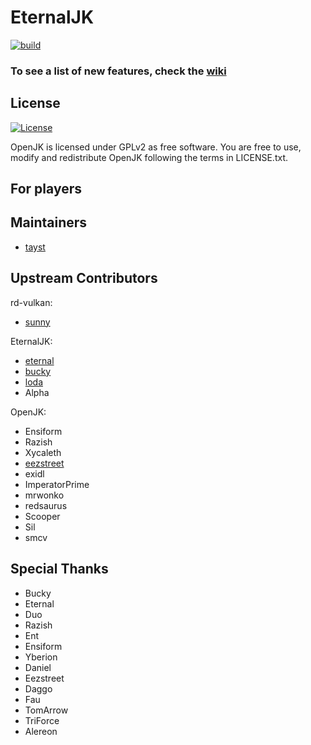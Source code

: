 # EternalJK
[![build](https://github.com/taysta/EternalJK/actions/workflows/build.yml/badge.svg)](https://github.com/taysta/EternalJK/actions/workflows/build.yml)
### To see a list of new features, check the [wiki](https://taysta.github.io/EternalJK/)

## License

[![License](https://img.shields.io/github/license/eternalcodes/EternalJK.svg)](https://github.com/eternalcodes/EternalJK/blob/master/LICENSE.txt)

OpenJK is licensed under GPLv2 as free software. You are free to use, modify and redistribute OpenJK following the terms in LICENSE.txt.

## For players

## Maintainers
* [tayst](https://github.com/taysta)

## Upstream Contributors 

rd-vulkan:
* [sunny](https://github.com/JKSunny)

EternalJK:
* [eternal](https://github.com/eternalcodes)
* [bucky](https://github.com/Bucky21659)
* [loda](https://github.com/videoP)
* Alpha

OpenJK:
* Ensiform
* Razish
* Xycaleth
* [eezstreet](https://github.com/eezstreet)
* exidl
* ImperatorPrime
* mrwonko
* redsaurus
* Scooper
* Sil
* smcv

## Special Thanks
* Bucky
* Eternal
* Duo
* Razish
* Ent
* Ensiform
* Yberion
* Daniel
* Eezstreet
* Daggo
* Fau
* TomArrow
* TriForce
* Alereon
